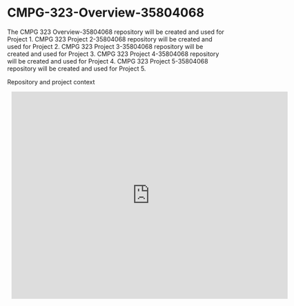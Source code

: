 # CMPG-323-Overview-35804068
The CMPG 323 Overview-35804068 repository will be created and used for Project 1.
CMPG 323 Project 2-35804068 repository will be created and used for Project 2.
CMPG 323 Project 3-35804068 repository will be created and used for Project 3.
CMPG 323 Project 4-35804068 repository will be created and used for Project 4.
CMPG 323 Project 5-35804068 repository will be created and used for Project 5.

Repository and project context
<div style="width: 640px; height: 480px; margin: 10px; position: relative;"><iframe allowfullscreen frameborder="0" style="width:640px; height:480px" src="https://lucid.app/documents/embedded/1a485c7e-89b3-4165-b03e-ccaf745095e1" id="eCSiDnT-iAKe"></iframe></div>
